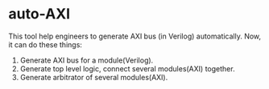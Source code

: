# auto-AXI
This tool help engineers to generate AXI bus (in Verilog) automatically.
Now, it can do these things:
1. Generate AXI bus for a module(Verilog).
2. Generate top level logic, connect several modules(AXI) together.
3. Generate arbitrator of several modules(AXI). 
